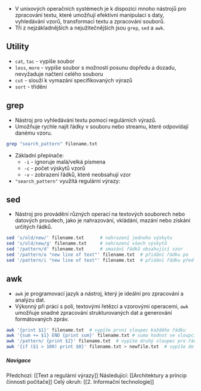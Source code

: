 - V unixových operačních systémech je k dispozici mnoho nástrojů pro zpracování textu, které umožňují efektivní manipulaci s daty, vyhledávání vzorů, transformaci textu a zpracování souborů.
- Tři z nejzákladnějších a nejužitečnějších jsou `grep`, `sed` a `awk`.

## Utility
- `cat`, `tac` - vypíše soubor
- `less`, `more` - vypíše soubor s možností posunu dopředu a dozadu, nevyžaduje načtení celého souboru
- `cut` - slouží k vymazání specifikovaných výrazů
- `sort` - třídění

## grep
- Nástroj pro vyhledávání textu pomocí regulárních výrazů.
- Umožňuje rychle najít řádky v souboru nebo streamu, které odpovídají danému vzoru.
```bash
grep "search_pattern" filename.txt
```
- Základní přepínače:
	- `-i` - ignoruje malá/velká písmena
	- `-c` - počet výskytů vzorů
	- `-v` - zobrazení řádků, které neobsahují vzor
- `"search_pattern"` využítá regulární výrazy:

## sed
- Nástroj pro provádění různých operací na textových souborech nebo datových proudech, jako je nahrazování, vkládání, mazání nebo získání určitých řádků.
```bash
sed 's/old/new/' filename.txt      # nahrazení jednoho výskytu
sed 's/old/new/g' filename.txt     # nahrazení všech výskytů
sed '/pattern/d' filename.txt      # smazání řádků obsahující vzor
sed '/pattern/a "new line of text"' filename.txt  # přidání řádku po
sed '/pattern/i "new line of text"' filename.txt  # přidání řádku před
```

## awk
- `awk` je programovací jazyk a nástroj, který je ideální pro zpracování a analýzu dat.
- Výkonný při práci s poli, textovými řetězci a vzorovými operacemi, `awk` umožňuje snadné zpracování strukturovaných dat a generování formátovaných zpráv.
```bash
awk '{print $1}' filename.txt  # vypíše první sloupec každého řádku
awk '{sum += $1} END {print sum}' filename.txt # suma hodnot ve sloupci
awk '/pattern/ {print $2}' filename.txt  # vypíše druhý sloupec pro řádky obsahující "pattern"
awk '{if ($1 > 100) print $0}' filename.txt > newfile.txt  # vypíše do nového souboru řádky, kde první sloupec má hodnotu větší než 100
```

##### Navigace
Předchozí:  [[Text a regulární výrazy]]
Následující: [[Architektury a princip činnosti počítače]]
Celý okruh: [[2. Informační technologie]]
